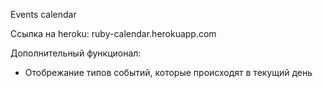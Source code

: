 Events calendar

Ссылка на heroku: ruby-calendar.herokuapp.com

Дополнительный функционал:

* Отобрежание типов событий, которые происходят в текущий день
